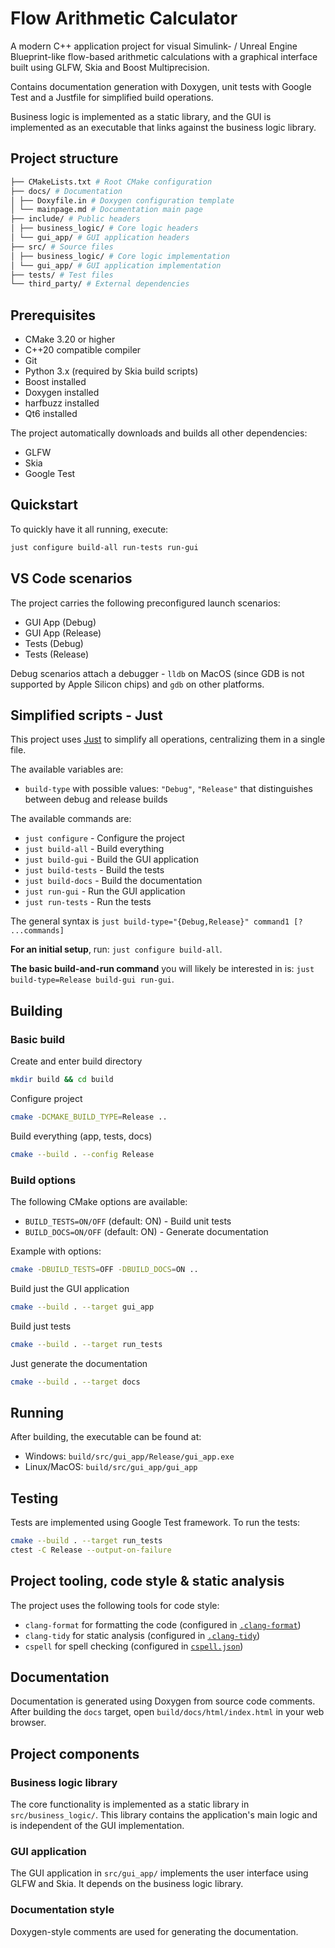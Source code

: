# Flow Arithmetic Calculator

A modern C++ application project for visual Simulink- / Unreal Engine Blueprint-like flow-based arithmetic calculations with a graphical interface built using GLFW, Skia and Boost Multiprecision.

Contains documentation generation with Doxygen, unit tests with Google Test and a Justfile for simplified build operations.

Business logic is implemented as a static library, and the GUI is implemented as an executable that links against the business logic library.

## Project structure

```bash
├── CMakeLists.txt # Root CMake configuration
├── docs/ # Documentation
│ ├── Doxyfile.in # Doxygen configuration template
│ └── mainpage.md # Documentation main page
├── include/ # Public headers
│ ├── business_logic/ # Core logic headers
│ └── gui_app/ # GUI application headers
├── src/ # Source files
│ ├── business_logic/ # Core logic implementation
│ └── gui_app/ # GUI application implementation
├── tests/ # Test files
└── third_party/ # External dependencies
```

## Prerequisites

- CMake 3.20 or higher
- C++20 compatible compiler
- Git
- Python 3.x (required by Skia build scripts)
- Boost installed
- Doxygen installed
- harfbuzz installed
- Qt6 installed

The project automatically downloads and builds all other dependencies:

- GLFW
- Skia
- Google Test

## Quickstart

To quickly have it all running, execute:

```bash
just configure build-all run-tests run-gui
```

## VS Code scenarios

The project carries the following preconfigured launch scenarios:

- GUI App (Debug)
- GUI App (Release)
- Tests (Debug)
- Tests (Release)

Debug scenarios attach a debugger - `lldb` on MacOS (since GDB is not supported by Apple Silicon chips) and `gdb` on other platforms.

## Simplified scripts - Just

This project uses [Just](https://github.com/casey/just) to simplify all operations, centralizing them in a single file.

The available variables are:

- `build-type` with possible values: `"Debug"`, `"Release"` that distinguishes between debug and release builds

The available commands are:

- `just configure` - Configure the project
- `just build-all` - Build everything
- `just build-gui` - Build the GUI application
- `just build-tests` - Build the tests
- `just build-docs` - Build the documentation
- `just run-gui` - Run the GUI application
- `just run-tests` - Run the tests

The general syntax is `just build-type="{Debug,Release}" command1 [? ...commands]`

**For an initial setup**, run: `just configure build-all`.

**The basic build-and-run command** you will likely be interested in is: `just build-type=Release build-gui run-gui`.

## Building

### Basic build

Create and enter build directory

```bash
mkdir build && cd build
```

Configure project

```bash
cmake -DCMAKE_BUILD_TYPE=Release ..
```

Build everything (app, tests, docs)

```bash
cmake --build . --config Release
```

### Build options

The following CMake options are available:

- `BUILD_TESTS=ON/OFF` (default: ON) - Build unit tests
- `BUILD_DOCS=ON/OFF` (default: ON) - Generate documentation

Example with options:

```bash
cmake -DBUILD_TESTS=OFF -DBUILD_DOCS=ON ..
```

Build just the GUI application

```bash
cmake --build . --target gui_app
```

Build just tests

```bash
cmake --build . --target run_tests
```

Just generate the documentation

```bash
cmake --build . --target docs
```

## Running

After building, the executable can be found at:

- Windows: `build/src/gui_app/Release/gui_app.exe`
- Linux/MacOS: `build/src/gui_app/gui_app`

## Testing

Tests are implemented using Google Test framework. To run the tests:

```bash
cmake --build . --target run_tests
ctest -C Release --output-on-failure
```

## Project tooling, code style & static analysis

The project uses the following tools for code style:

- `clang-format` for formatting the code (configured in [`.clang-format`](.clang-format))
- `clang-tidy` for static analysis (configured in [`.clang-tidy`](.clang-tidy))
- `cspell` for spell checking (configured in [`cspell.json`](cspell.json))

## Documentation

Documentation is generated using Doxygen from source code comments. After building the `docs` target, open `build/docs/html/index.html` in your web browser.

## Project components

### Business logic library

The core functionality is implemented as a static library in `src/business_logic/`. This library contains the application's main logic and is independent of the GUI implementation.

### GUI application

The GUI application in `src/gui_app/` implements the user interface using GLFW and Skia. It depends on the business logic library.

### Documentation style

Doxygen-style comments are used for generating the documentation.
